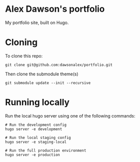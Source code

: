 Alex Dawson's portfolio
======

My portfolio site, built on Hugo.

# Cloning

To clone this repo: 

```shell
git clone git@github.com:dawsonalex/portfolio.git
```

Then clone the submodule theme(s)

```shell
git submodule update --init --recursive
```

# Running locally

Run the local hugo server using one of the following commands:

```shell
# Run the development config
hugo server -e development

# Run the local staging config
hugo server -e staging-local

# Run the full production environment
hugo server -e production
```
